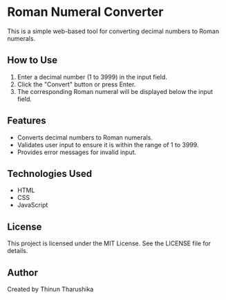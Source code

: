 <body>
    <h1>Roman Numeral Converter</h1>
    <p>This is a simple web-based tool for converting decimal numbers to Roman numerals.</p>
    <h2>How to Use</h2>
    <ol>
        <li>Enter a decimal number (1 to 3999) in the input field.</li>
        <li>Click the "Convert" button or press Enter.</li>
        <li>The corresponding Roman numeral will be displayed below the input field.</li>
    </ol>
    <h2>Features</h2>
    <ul>
        <li>Converts decimal numbers to Roman numerals.</li>
        <li>Validates user input to ensure it is within the range of 1 to 3999.</li>
        <li>Provides error messages for invalid input.</li>
    </ul>
    <h2>Technologies Used</h2>
    <ul>
        <li>HTML</li>
        <li>CSS</li>
        <li>JavaScript</li>
    </ul>
    <h2>License</h2>
    <p>This project is licensed under the MIT License. See the LICENSE file for details.</p>
    <h2>Author</h2>
    <p>Created by Thinun Tharushika</p>
    
</body>
